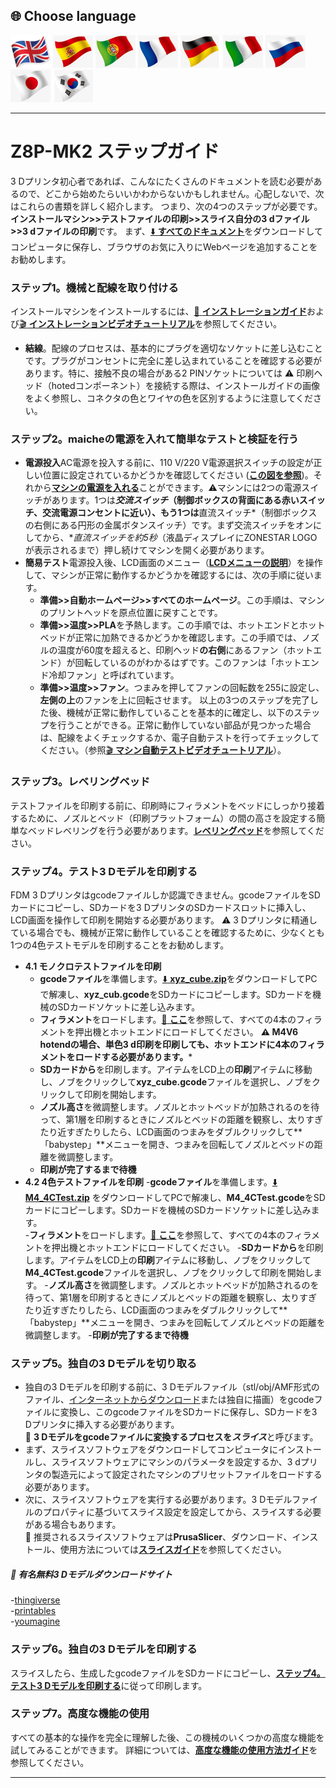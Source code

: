 ## <a id="choose-language">:globe_with_meridians: Choose language </a>
[![](./lanpic/EN.png)](https://github.com/ZONESTAR3D/Z8P/blob/main/Z8P-MK2/step_by_step.md)
[![](./lanpic/ES.png)](https://github.com/ZONESTAR3D/Z8P/blob/main/Z8P-MK2/step_by_step-es.md)
[![](./lanpic/PT.png)](https://github.com/ZONESTAR3D/Z8P/blob/main/Z8P-MK2/step_by_step-pt.md)
[![](./lanpic/FR.png)](https://github.com/ZONESTAR3D/Z8P/blob/main/Z8P-MK2/step_by_step-fr.md)
[![](./lanpic/DE.png)](https://github.com/ZONESTAR3D/Z8P/blob/main/Z8P-MK2/step_by_step-de.md)
[![](./lanpic/IT.png)](https://github.com/ZONESTAR3D/Z8P/blob/main/Z8P-MK2/step_by_step-it.md)
[![](./lanpic/RU.png)](https://github.com/ZONESTAR3D/Z8P/blob/main/Z8P-MK2/step_by_step-ru.md)
[![](./lanpic/JP.png)](https://github.com/ZONESTAR3D/Z8P/blob/main/Z8P-MK2/step_by_step-jp.md)
[![](./lanpic/KR.png)](https://github.com/ZONESTAR3D/Z8P/blob/main/Z8P-MK2/step_by_step-kr.md)
<!-- [![](./lanpic/SA.png)](https://github.com/ZONESTAR3D/Z8P/blob/main/Z8P-MK2/step_by_step-ar.md) -->

-----
# Z8P-MK2 ステップガイド
3 Dプリンタ初心者であれば、こんなにたくさんのドキュメントを読む必要があるので、どこから始めたらいいかわからないかもしれません。心配しないで、次はこれらの書類を詳しく紹介します。
つまり、次の4つのステップが必要です。**インストールマシン>>テストファイルの印刷>>スライス自分の3 dファイル>>3 dファイルの印刷**です。
まず、[:arrow_down: **すべてのドキュメント**][USER_GUIDE]をダウンロードしてコンピュータに保存し、ブラウザのお気に入りにWebページを追加することをお勧めします。
### ステップ1。機械と配線を取り付ける
インストールマシンをインストールするには、[:book: **インストレーションガイド**][INSTALLATION_GUIDE]および[:clapper: **インストレーションビデオチュートリアル**][INSTALL_VIDEO]を参照してください。
- **結線**。配線のプロセスは、基本的にプラグを適切なソケットに差し込むことです。プラグがコンセントに完全に差し込まれていることを確認する必要があります。特に、接触不良の場合がある2 PINソケットについては :warning: 印刷ヘッド（hotedコンポーネント）を接続する際は、インストールガイドの画像をよく参照し、コネクタの色とワイヤの色を区別するように注意してください。
### ステップ2。maicheの電源を入れて簡単なテストと検証を行う
- **電源投入**AC電源を投入する前に、110 V/220 V電源選択スイッチの設定が正しい位置に設定されているかどうかを確認してください ([**この図を参照**][IMG_ACSWITCH])。それから[**マシンの電源を入れる**][POWER_ON]ことができます。:warning:マシンには2つの電源スイッチがあります。1つは***交流スイッチ*（制御ボックスの背面にある赤いスイッチ、交流電源コンセントに近い）、もう1つは**直流スイッチ*（制御ボックスの右側にある円形の金属ボタンスイッチ）です。まず交流スイッチをオンにしてから、**直流スイッチを約5秒*（液晶ディスプレイにZONESTAR LOGOが表示されるまで）押し続けてマシンを開く必要があります。
- **簡易テスト**電源投入後、LCD画面のメニュー（[**LCDメニューの説明**][LCD_MENU]）を操作して、マシンが正常に動作するかどうかを確認するには、次の手順に従います。
  - **準備>>自動ホームページ>>すべてのホームページ**。この手順は、マシンのプリントヘッドを原点位置に戻すことです。
  - **準備>>温度>>PLA**を予熱します。この手順では、ホットエンドとホットベッドが正常に加熱できるかどうかを確認します。この手順では、ノズルの温度が60度を超えると、印刷ヘッド**の右側**にあるファン（ホットエンド）が回転しているのがわかるはずです。このファンは「ホットエンド冷却ファン」と呼ばれています。
  - **準備>>温度>>ファン**。つまみを押してファンの回転数を255に設定し、**左側の上**のファンを上に回転させます。
  以上の3つのステップを完了した後、機械が正常に動作していることを基本的に確定し、以下のステップを行うことができる。正常に動作していない部品が見つかった場合は、配線をよくチェックするか、電子自動テストを行ってチェックしてください。（参照[:clapper: **マシン自動テストビデオチュートリアル**][AUTOTEST_VIDEO]）。
### ステップ3。レベリングベッド
テストファイルを印刷する前に、印刷時にフィラメントをベッドにしっかり接着するために、ノズルとベッド（印刷プラットフォーム）の間の高さを設定する簡単なベッドレベリングを行う必要があります。[**レベリングベッド**][LEVEL_BED]を参照してください。
### <a id="step4">ステップ4。テスト3 Dモデルを印刷する</a>
FDM 3 Dプリンタはgcodeファイルしか認識できません。gcodeファイルをSDカードにコピーし、SDカードを3 DプリンタのSDカードスロットに挿入し、LCD画面を操作して印刷を開始する必要があります。
:warning: 3 Dプリンタに精通している場合でも、機械が正常に動作していることを確認するために、少なくとも1つの4色テストモデルを印刷することをお勧めします。
- **4.1 モノクロテストファイルを印刷**
  - **gcodeファイル**を準備します。[:arrow_down: **xyz_cube.zip**][XYZ_CUBE]をダウンロードしてPCで解凍し、**xyz_cub.gcode**をSDカードにコピーします。SDカードを機械のSDカードソケットに差し込みます。
  - **フィラメント**をロードします。[:book: **ここ**][LOAD_FILAMENT]を参照して、すべての4本のフィラメントを押出機とホットエンドにロードしてください。
    **:warning: M4V6 hotendの場合、単色3 d印刷を印刷しても、ホットエンドに4本のフィラメントをロードする必要があります。***
  - **SDカードから**を印刷します。アイテムをLCD上の**印刷**アイテムに移動し、ノブをクリックして**xyz_cube.gcode**ファイルを選択し、ノブをクリックして印刷を開始します。
  - **ノズル高さ**を微調整します。ノズルとホットベッドが加熱されるのを待って、第1層を印刷するときにノズルとベッドの距離を観察し、太りすぎたり近すぎたりしたら、LCD画面のつまみをダブルクリックして**「babystep」**メニューを開き、つまみを回転してノズルとベッドの距離を微調整します。
  - **印刷が完了するまで待機**
- **4.2 4色テストファイルを印刷**
  -**gcodeファイル**を準備します。[:arrow_down: **M4_4CTest.zip**][M4_4CTEST] をダウンロードしてPCで解凍し、**M4_4CTest.gcode**をSDカードにコピーします。SDカードを機械のSDカードソケットに差し込みます。   
  -**フィラメント**をロードします。[:book: **ここ**][LOAD_FILAMENT]を参照して、すべての4本のフィラメントを押出機とホットエンドにロードしてください。
  -**SDカードから**を印刷します。アイテムをLCD上の**印刷**アイテムに移動し、ノブをクリックして**M4_4CTest.gcode**ファイルを選択し、ノブをクリックして印刷を開始します。
  -**ノズル高さ**を微調整します。ノズルとホットベッドが加熱されるのを待って、第1層を印刷するときにノズルとベッドの距離を観察し、太りすぎたり近すぎたりしたら、LCD画面のつまみをダブルクリックして**「babystep」**メニューを開き、つまみを回転してノズルとベッドの距離を微調整します。
  -**印刷が完了するまで待機**
### ステップ5。独自の3 Dモデルを切り取る
- 独自の3 Dモデルを印刷する前に、3 Dモデルファイル（stl/obj/AMF形式のファイル、[インターネットからダウンロード](#download)または独自に描画）をgcodeファイルに変換し、このgcodeファイルをSDカードに保存し、SDカードを3 Dプリンタに挿入する必要があります。      
:pushpin: **3 Dモデルをgcodeファイルに変換するプロセスを*スライス***と呼びます。
- まず、スライスソフトウェアをダウンロードしてコンピュータにインストールし、スライスソフトウェアにマシンのパラメータを設定するか、3 dプリンタの製造元によって設定されたマシンのプリセットファイルをロードする必要があります。
- 次に、スライスソフトウェアを実行する必要があります。3 Dモデルファイルのプロパティに基づいてスライス設定を設定してから、スライスする必要がある場合もあります。    
:pushpin: 推奨されるスライスソフトウェアは**PrusaSlicer**、ダウンロード、インストール、使用方法については[**スライスガイド**][SLICING_GUIDE]を参照してください。
##### <a id="download"> :page_with_curl: 有名無料3 Dモデルダウンロードサイト</a>
  -[thingiverse](https://www.thingiverse.com/)     
  -[printables](https://www.printables.com/)     
  -[youmagine](https://www.youmagine.com/)   
### ステップ6。独自の3 Dモデルを印刷する
スライスしたら、生成したgcodeファイルをSDカードにコピーし、[**ステップ4。テスト3 Dモデルを印刷する**](#step4)に従って印刷します。
### ステップ7。高度な機能の使用
すべての基本的な操作を完全に理解した後、この機械のいくつかの高度な機能を試してみることができます。
詳細については、[**高度な機能の使用方法ガイド**][ADVANCE_FEATURES]を参照してください。

-----
[USER_GUIDE]: https://downgit.github.io/#/home?url=https://github.com/ZONESTAR3D/Z8P/tree/main/Z8P-MK2
[INSTALLATION_GUIDE]: https://github.com/ZONESTAR3D/Z8P/tree/main/Z8P-MK2/1-Installation_Guide/readme.md
[INSTALL_VIDEO]: https://youtu.be/-oieO7U0LCc
[IMG_ACSWITCH]: https://github.com/ZONESTAR3D/Z8P/blob/main/Z8P-MK2/1-Installation_Guide/pic/selectAC.png
[POWER_ON]: https://github.com/ZONESTAR3D/Z8P/tree/main/Z8P-MK2/2-Operation_Guide#power-on
[LCD_MENU]: https://github.com/ZONESTAR3D/Z8P/tree/main/Z8P-MK2/2-Operation_Guide/DWIN_LCD_screen_Menu_Description
[LEVEL_BED]: https://github.com/ZONESTAR3D/Z8P/tree/main/Z8P-MK2/2-Operation_Guide#level-the-bed
[XYZ_CUBE]: https://github.com/ZONESTAR3D/Z8P/tree/main/Z8P-MK2/3-TestGcode/xyz_cube.zip
[LOAD_FILAMENT]: https://github.com/ZONESTAR3D/Z8P/tree/main/Z8P-MK2/2-Operation_Guide#load-filaments
[M4_4CTEST]: https://github.com/ZONESTAR3D/Z8P/tree/main/Z8P-MK2/3-TestGcode/M4_4CTest.zip
[SLICING_GUIDE]: https://github.com/ZONESTAR3D/Z8P/tree/main/Z8P-MK2/4-SlicingGuide/readme.md
[AUTOTEST_VIDEO]: https://youtu.be/iSsuy2ePWw8
[ADVANCE_FEATURES]: https://github.com/ZONESTAR3D/Z8P/tree/main/Z8P-MK2/2-Operation_Guide#advance-features